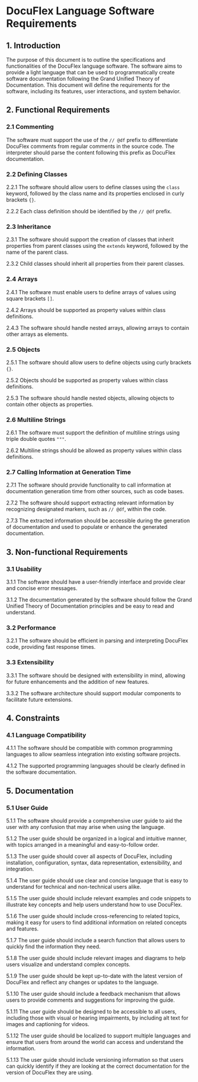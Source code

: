 # DocuFlex Language Software Requirements

## 1. Introduction

The purpose of this document is to outline the specifications and functionalities of the DocuFlex language software. The software aims to provide a light language that can be used to programmatically create software documentation following the Grand Unified Theory of Documentation. This document will define the requirements for the software, including its features, user interactions, and system behavior.

## 2. Functional Requirements

### 2.1 Commenting

The software must support the use of the `// @df` prefix to differentiate DocuFlex comments from regular comments in the source code. The interpreter should parse the content following this prefix as DocuFlex documentation.

### 2.2 Defining Classes

2.2.1 The software should allow users to define classes using the `class` keyword, followed by the class name and its properties enclosed in curly brackets `{}`.

2.2.2 Each class definition should be identified by the `// @df` prefix.

### 2.3 Inheritance

2.3.1 The software should support the creation of classes that inherit properties from parent classes using the `extends` keyword, followed by the name of the parent class.

2.3.2 Child classes should inherit all properties from their parent classes.

### 2.4 Arrays

2.4.1 The software must enable users to define arrays of values using square brackets `[]`.

2.4.2 Arrays should be supported as property values within class definitions.

2.4.3 The software should handle nested arrays, allowing arrays to contain other arrays as elements.

### 2.5 Objects

2.5.1 The software should allow users to define objects using curly brackets `{}`.

2.5.2 Objects should be supported as property values within class definitions.

2.5.3 The software should handle nested objects, allowing objects to contain other objects as properties.

### 2.6 Multiline Strings

2.6.1 The software must support the definition of multiline strings using triple double quotes `"""`.

2.6.2 Multiline strings should be allowed as property values within class definitions.

### 2.7 Calling Information at Generation Time

2.7.1 The software should provide functionality to call information at documentation generation time from other sources, such as code bases.

2.7.2 The software should support extracting relevant information by recognizing designated markers, such as `// @df`, within the code.

2.7.3 The extracted information should be accessible during the generation of documentation and used to populate or enhance the generated documentation.

## 3. Non-functional Requirements

### 3.1 Usability

3.1.1 The software should have a user-friendly interface and provide clear and concise error messages.

3.1.2 The documentation generated by the software should follow the Grand Unified Theory of Documentation principles and be easy to read and understand.

### 3.2 Performance

3.2.1 The software should be efficient in parsing and interpreting DocuFlex code, providing fast response times.

### 3.3 Extensibility

3.3.1 The software should be designed with extensibility in mind, allowing for future enhancements and the addition of new features.

3.3.2 The software architecture should support modular components to facilitate future extensions.

## 4. Constraints

### 4.1 Language Compatibility

4.1.1 The software should be compatible with common programming languages to allow seamless integration into existing software projects.

4.1.2 The supported programming languages should be clearly defined in the software documentation.

## 5. Documentation

### 5.1 User Guide

5.1.1 The software should provide a comprehensive user guide to aid the user with any confusion that may arise when using the language.

5.1.2 The user guide should be organized in a logical and intuitive manner, with topics arranged in a meaningful and easy-to-follow order.

5.1.3 The user guide should cover all aspects of DocuFlex, including installation, configuration, syntax, data representation, extensibility, and integration.

5.1.4 The user guide should use clear and concise language that is easy to understand for technical and non-technical users alike.

5.1.5 The user guide should include relevant examples and code snippets to illustrate key concepts and help users understand how to use DocuFlex.

5.1.6 The user guide should include cross-referencing to related topics, making it easy for users to find additional information on related concepts and features.

5.1.7 The user guide should include a search function that allows users to quickly find the information they need.

5.1.8 The user guide should include relevant images and diagrams to help users visualize and understand complex concepts.

5.1.9 The user guide should be kept up-to-date with the latest version of DocuFlex and reflect any changes or updates to the language.

5.1.10 The user guide should include a feedback mechanism that allows users to provide comments and suggestions for improving the guide.

5.1.11 The user guide should be designed to be accessible to all users, including those with visual or hearing impairments, by including alt text for images and captioning for videos.

5.1.12 The user guide should be localized to support multiple languages and ensure that users from around the world can access and understand the information.

5.1.13 The user guide should include versioning information so that users can quickly identify if they are looking at the correct documentation for the version of DocuFlex they are using.


